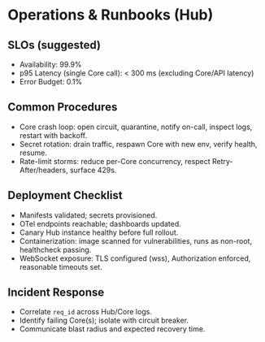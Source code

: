 # Operations & Runbooks (Hub)

## SLOs (suggested)
- Availability: 99.9%
- p95 Latency (single Core call): < 300 ms (excluding Core/API latency)
- Error Budget: 0.1%

## Common Procedures
- Core crash loop: open circuit, quarantine, notify on-call, inspect logs, restart with backoff.
- Secret rotation: drain traffic, respawn Core with new env, verify health, resume.
- Rate-limit storms: reduce per-Core concurrency, respect Retry-After/headers, surface 429s.

## Deployment Checklist
- Manifests validated; secrets provisioned.
- OTel endpoints reachable; dashboards updated.
- Canary Hub instance healthy before full rollout.
- Containerization: image scanned for vulnerabilities, runs as non-root, healthcheck passing.
- WebSocket exposure: TLS configured (wss), Authorization enforced, reasonable timeouts set.

## Incident Response
- Correlate `req_id` across Hub/Core logs.
- Identify failing Core(s); isolate with circuit breaker.
- Communicate blast radius and expected recovery time.
